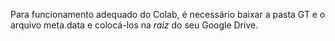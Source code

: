 Para funcionamento adequado do Colab, é necessário baixar a pasta GT e o arquivo meta.data e colocá-los na *raiz* do seu Google Drive.
